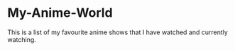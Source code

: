 # My-Anime-World
This is a list of my favourite anime shows that I have watched and currently watching.
